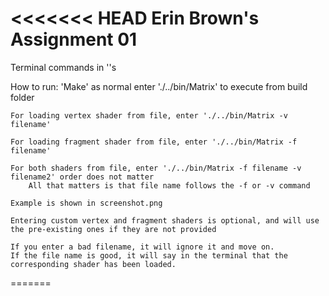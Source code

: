 <<<<<<< HEAD
Erin Brown's Assignment 01
========================================

Terminal commands in ''s

How to run:
    'Make' as normal
    enter './../bin/Matrix' to execute from build folder

    For loading vertex shader from file, enter './../bin/Matrix -v filename'

    For loading fragment shader from file, enter './../bin/Matrix -f filename'

    For both shaders from file, enter './../bin/Matrix -f filename -v filename2' order does not matter
        All that matters is that file name follows the -f or -v command

    Example is shown in screenshot.png

    Entering custom vertex and fragment shaders is optional, and will use the pre-existing ones if they are not provided

    If you enter a bad filename, it will ignore it and move on.
    If the file name is good, it will say in the terminal that the corresponding shader has been loaded.
=======
